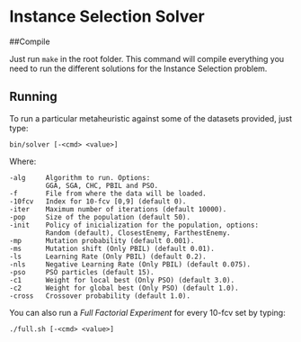 Instance Selection Solver
=========================

##Compile

Just run `make` in the root folder. This command will compile everything you need to run the different solutions for the Instance Selection problem.

## Running

To run a particular metaheuristic against some of the datasets provided, just type:

	bin/solver [-<cmd> <value>]

Where:

	-alg     Algorithm to run. Options:
	         GGA, SGA, CHC, PBIL and PSO.
	-f       File from where the data will be loaded.
	-10fcv   Index for 10-fcv [0,9] (default 0).
	-iter    Maximum number of iterations (default 10000).
	-pop     Size of the population (default 50).
	-init    Policy of inicialization for the population, options:
	         Random (default), ClosestEnemy, FarthestEnemy.
	-mp      Mutation probability (default 0.001).
	-ms      Mutation shift (Only PBIL) (default 0.01).
	-ls      Learning Rate (Only PBIL) (default 0.2).
	-nls     Negative Learning Rate (Only PBIL) (default 0.075).
	-pso     PSO particles (default 15).
	-c1      Weight for local best (Only PSO) (default 3.0).
	-c2      Weight for global best (Only PSO) (default 1.0).
	-cross   Crossover probability (default 1.0).

You can also run a *Full Factorial Experiment* for every 10-fcv set by typing:

	./full.sh [-<cmd> <value>]
